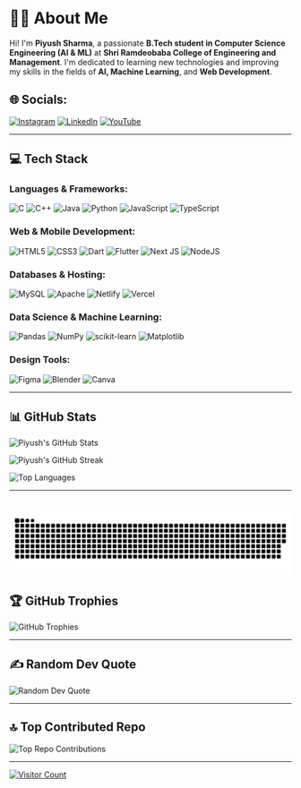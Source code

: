 # 👨‍💻 About Me
Hi! I'm **Piyush Sharma**, a passionate **B.Tech student in Computer Science Engineering (AI & ML)** at **Shri Ramdeobaba College of Engineering and Management**. I'm dedicated to learning new technologies and improving my skills in the fields of **AI, Machine Learning**, and **Web Development**.

## 🌐 Socials:
[![Instagram](https://img.shields.io/badge/Instagram-%23E4405F.svg?logo=Instagram&logoColor=white)](https://instagram.com/peeyush19sharma)
[![LinkedIn](https://img.shields.io/badge/LinkedIn-%230077B5.svg?logo=linkedin&logoColor=white)](https://linkedin.com/in/peeyush19sharma)
[![YouTube](https://img.shields.io/badge/YouTube-%23FF0000.svg?logo=YouTube&logoColor=white)](https://youtube.com/@nomaf_sharma)

---

## 💻 Tech Stack

### **Languages & Frameworks**:
![C](https://img.shields.io/badge/c-%2300599C.svg?style=for-the-badge&logo=c&logoColor=white)
![C++](https://img.shields.io/badge/c++-%2300599C.svg?style=for-the-badge&logo=c%2B%2B&logoColor=white)
![Java](https://img.shields.io/badge/java-%23ED8B00.svg?style=for-the-badge&logo=openjdk&logoColor=white)
![Python](https://img.shields.io/badge/python-3670A0?style=for-the-badge&logo=python&logoColor=ffdd54)
![JavaScript](https://img.shields.io/badge/javascript-%23323330.svg?style=for-the-badge&logo=javascript&logoColor=%23F7DF1E)
![TypeScript](https://img.shields.io/badge/typescript-%23007ACC.svg?style=for-the-badge&logo=typescript&logoColor=white)

### **Web & Mobile Development**:
![HTML5](https://img.shields.io/badge/html5-%23E34F26.svg?style=for-the-badge&logo=html5&logoColor=white)
![CSS3](https://img.shields.io/badge/css3-%231572B6.svg?style=for-the-badge&logo=css3&logoColor=white)
![Dart](https://img.shields.io/badge/dart-%230175C2.svg?style=for-the-badge&logo=dart&logoColor=white)
![Flutter](https://img.shields.io/badge/Flutter-%2302569B.svg?style=for-the-badge&logo=Flutter&logoColor=white)
![Next JS](https://img.shields.io/badge/Next-black?style=for-the-badge&logo=next.js&logoColor=white)
![NodeJS](https://img.shields.io/badge/node.js-6DA55F?style=for-the-badge&logo=node.js&logoColor=white)

### **Databases & Hosting**:
![MySQL](https://img.shields.io/badge/mysql-4479A1.svg?style=for-the-badge&logo=mysql&logoColor=white)
![Apache](https://img.shields.io/badge/apache-%23D42029.svg?style=for-the-badge&logo=apache&logoColor=white)
![Netlify](https://img.shields.io/badge/netlify-%23000000.svg?style=for-the-badge&logo=netlify&logoColor=#00C7B7)
![Vercel](https://img.shields.io/badge/vercel-%23000000.svg?style=for-the-badge&logo=vercel&logoColor=white)

### **Data Science & Machine Learning**:
![Pandas](https://img.shields.io/badge/pandas-%23150458.svg?style=for-the-badge&logo=pandas&logoColor=white)
![NumPy](https://img.shields.io/badge/numpy-%23013243.svg?style=for-the-badge&logo=numpy&logoColor=white)
![scikit-learn](https://img.shields.io/badge/scikit--learn-%23F7931E.svg?style=for-the-badge&logo=scikit-learn&logoColor=white)
![Matplotlib](https://img.shields.io/badge/Matplotlib-%23ffffff.svg?style=for-the-badge&logo=Matplotlib&logoColor=black)

### **Design Tools**:
![Figma](https://img.shields.io/badge/figma-%23F24E1E.svg?style=for-the-badge&logo=figma&logoColor=white)
![Blender](https://img.shields.io/badge/blender-%23F5792A.svg?style=for-the-badge&logo=blender&logoColor=white)
![Canva](https://img.shields.io/badge/Canva-%2300C4CC.svg?style=for-the-badge&logo=Canva&logoColor=white)

---

## 📊 GitHub Stats

![Piyush's GitHub Stats](https://github-readme-stats.vercel.app/api?username=piyushshrma&theme=dark&hide_border=false&include_all_commits=false&count_private=false)

![Piyush's GitHub Streak](https://github-readme-streak-stats.herokuapp.com/?user=piyushshrma&theme=dark&hide_border=false)

![Top Languages](https://github-readme-stats.vercel.app/api/top-langs/?username=piyushshrma&theme=dark&hide_border=false&include_all_commits=false&count_private=false&layout=compact)

---

###

<br clear="both">

<img src="https://raw.githubusercontent.com/piyushshrma/piyushshrma/output/snake.svg" alt="Snake animation" />

###


## 🏆 GitHub Trophies

![GitHub Trophies](https://github-profile-trophy.vercel.app/?username=piyushshrma&theme=radical&no-frame=false&no-bg=true&margin-w=4)

---

## ✍️ Random Dev Quote

![Random Dev Quote](https://quotes-github-readme.vercel.app/api?type=horizontal&theme=radical)

---

## 🔝 Top Contributed Repo

![Top Repo Contributions](https://github-contributor-stats.vercel.app/api?username=piyushshrma&limit=5&theme=dark&combine_all_yearly_contributions=true)

---

[![Visitor Count](https://visitcount.itsvg.in/api?id=piyushshrma&icon=0&color=0)](https://visitcount.itsvg.in)

<!-- Proudly created with GPRM ( https://gprm.itsvg.in ) -->
